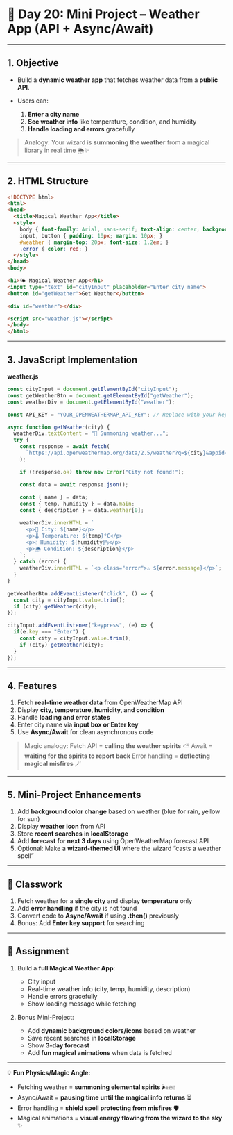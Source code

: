 
# 📘 Day 20: Mini Project – Weather App (API + Async/Await)

---

## **1. Objective**

* Build a **dynamic weather app** that fetches weather data from a **public API**.
* Users can:

  1. **Enter a city name**
  2. **See weather info** like temperature, condition, and humidity
  3. **Handle loading and errors** gracefully

> Analogy: Your wizard is **summoning the weather** from a magical library in real time 🌦️✨

---

## **2. HTML Structure**

```html
<!DOCTYPE html>
<html>
<head>
  <title>Magical Weather App</title>
  <style>
    body { font-family: Arial, sans-serif; text-align: center; background-color: #e0f7fa; padding: 50px; }
    input, button { padding: 10px; margin: 10px; }
    #weather { margin-top: 20px; font-size: 1.2em; }
    .error { color: red; }
  </style>
</head>
<body>

<h1>🌤️ Magical Weather App</h1>
<input type="text" id="cityInput" placeholder="Enter city name">
<button id="getWeather">Get Weather</button>

<div id="weather"></div>

<script src="weather.js"></script>
</body>
</html>
```

---

## **3. JavaScript Implementation**

**weather.js**

```javascript
const cityInput = document.getElementById("cityInput");
const getWeatherBtn = document.getElementById("getWeather");
const weatherDiv = document.getElementById("weather");

const API_KEY = "YOUR_OPENWEATHERMAP_API_KEY"; // Replace with your key

async function getWeather(city) {
  weatherDiv.textContent = "🔮 Summoning weather...";
  try {
    const response = await fetch(
      `https://api.openweathermap.org/data/2.5/weather?q=${city}&appid=${API_KEY}&units=metric`
    );

    if (!response.ok) throw new Error("City not found!");

    const data = await response.json();
    
    const { name } = data;
    const { temp, humidity } = data.main;
    const { description } = data.weather[0];

    weatherDiv.innerHTML = `
      <p>🌆 City: ${name}</p>
      <p>🌡️ Temperature: ${temp}°C</p>
      <p>💧 Humidity: ${humidity}%</p>
      <p>🌦️ Condition: ${description}</p>
    `;
  } catch (error) {
    weatherDiv.innerHTML = `<p class="error">⚠️ ${error.message}</p>`;
  }
}

getWeatherBtn.addEventListener("click", () => {
  const city = cityInput.value.trim();
  if (city) getWeather(city);
});

cityInput.addEventListener("keypress", (e) => {
  if(e.key === "Enter") {
    const city = cityInput.value.trim();
    if (city) getWeather(city);
  }
});
```

---

## **4. Features**

1. Fetch **real-time weather data** from OpenWeatherMap API
2. Display **city, temperature, humidity, and condition**
3. Handle **loading and error states**
4. Enter city name via **input box or Enter key**
5. Use **Async/Await** for clean asynchronous code

> Magic analogy: Fetch API = **calling the weather spirits** ⛅
> Await = **waiting for the spirits to report back**
> Error handling = **deflecting magical misfires** 🪄

---

## **5. Mini-Project Enhancements**

1. Add **background color change** based on weather (blue for rain, yellow for sun)
2. Display **weather icon** from API
3. Store **recent searches** in **localStorage**
4. Add **forecast for next 3 days** using OpenWeatherMap forecast API
5. Optional: Make a **wizard-themed UI** where the wizard “casts a weather spell”

---

## 🎯 Classwork

1. Fetch weather for a **single city** and display **temperature** only
2. Add **error handling** if the city is not found
3. Convert code to **Async/Await** if using **.then()** previously
4. Bonus: Add **Enter key support** for searching

---

## 📝 Assignment

1. Build a **full Magical Weather App**:

   * City input
   * Real-time weather info (city, temp, humidity, description)
   * Handle errors gracefully
   * Show loading message while fetching
2. Bonus Mini-Project:

   * Add **dynamic background colors/icons** based on weather
   * Save recent searches in **localStorage**
   * Show **3-day forecast**
   * Add **fun magical animations** when data is fetched

---

💡 **Fun Physics/Magic Angle:**

* Fetching weather = **summoning elemental spirits** 🌬️🔥💧
* Async/Await = **pausing time until the magical info returns** ⏳
* Error handling = **shield spell protecting from misfires** 🛡️
* Magical animations = **visual energy flowing from the wizard to the sky** ✨
